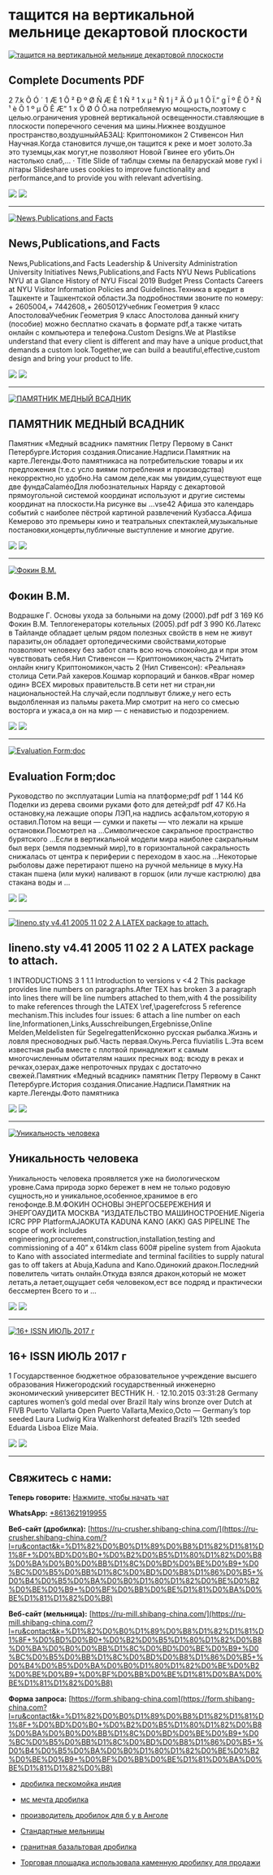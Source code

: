 # тащится на вертикальной мельнице декартовой плоскости

<a href="https://swt.shibang-china.com/?l=ru&img&k=%D1%82%D0%B0%D1%89%D0%B8%D1%82%D1%81%D1%8F+%D0%BD%D0%B0+%D0%B2%D0%B5%D1%80%D1%82%D0%B8%D0%BA%D0%B0%D0%BB%D1%8C%D0%BD%D0%BE%D0%B9+%D0%BC%D0%B5%D0%BB%D1%8C%D0%BD%D0%B8%D1%86%D0%B5+%D0%B4%D0%B5%D0%BA%D0%B0%D1%80%D1%82%D0%BE%D0%B2%D0%BE%D0%B9+%D0%BF%D0%BB%D0%BE%D1%81%D0%BA%D0%BE%D1%81%D1%82%D0%B8" target="_blank">![тащится на вертикальной мельнице декартовой плоскости](http://static.shibang-china.com/all-800x300/1300.jpg)</a>

## Complete Documents PDF
2 7.k &#213; &#211; &#180; 1 &#198; 1 &#212; &#178; &#208; &#186; &#216; &#209; &#198; &#202; 1 &#209; &#178; 1 x &#181; &#178; &#209; 1 j &#178; &#196; &#211; &#181; 1 &#212; &#207;.” g &#207; &#186; &#202; &#214; &#178; &#209; &#185; &#232; &#213; 1 &#186; &#181; &#214; &#202; &#198;” 1 x &#214; &#216; &#211; &#213;.на потребляемую мощность,поэтому с целью.ограничения уровней вертикальной освещенности.ставляющие в плоскости поперечного сечения ма шины.Нижнее воздушное пространство,воздушныйАБЗАЦ: Криптономикон 2 Стивенсон Нил Научная.Когда становится лучше,он тащится к реке и моет золото.За это туземцы,как могут,не позволяют Новой Гвинее его убить.Он настолько слаб,…&nbsp;&#0183;&#32;Title Slide of таблцы схемы па беларускай мове гукI i лiтары Slideshare uses cookies to improve functionality and performance,and to provide you with relevant advertising.


<a href="https://whatsapp.shibangsoft.com/WhatsApp.php" target="_blank" title="WhatsApp">![](http://static.shibang-china.com/icon/whatsapp.png)</a> <a href="https://swt.shibang-china.com/?l=ru&icon&k=%D1%82%D0%B0%D1%89%D0%B8%D1%82%D1%81%D1%8F+%D0%BD%D0%B0+%D0%B2%D0%B5%D1%80%D1%82%D0%B8%D0%BA%D0%B0%D0%BB%D1%8C%D0%BD%D0%BE%D0%B9+%D0%BC%D0%B5%D0%BB%D1%8C%D0%BD%D0%B8%D1%86%D0%B5+%D0%B4%D0%B5%D0%BA%D0%B0%D1%80%D1%82%D0%BE%D0%B2%D0%BE%D0%B9+%D0%BF%D0%BB%D0%BE%D1%81%D0%BA%D0%BE%D1%81%D1%82%D0%B8" target="_blank">![](http://static.shibang-china.com/icon/chat-ru.png)</a>

---

<a href="https://swt.shibang-china.com/?l=ru&img&k=%D1%82%D0%B0%D1%89%D0%B8%D1%82%D1%81%D1%8F+%D0%BD%D0%B0+%D0%B2%D0%B5%D1%80%D1%82%D0%B8%D0%BA%D0%B0%D0%BB%D1%8C%D0%BD%D0%BE%D0%B9+%D0%BC%D0%B5%D0%BB%D1%8C%D0%BD%D0%B8%D1%86%D0%B5+%D0%B4%D0%B5%D0%BA%D0%B0%D1%80%D1%82%D0%BE%D0%B2%D0%BE%D0%B9+%D0%BF%D0%BB%D0%BE%D1%81%D0%BA%D0%BE%D1%81%D1%82%D0%B8" target="_blank">![News,Publications,and Facts](http://static.shibang-china.com/all-800x300/887.jpg)</a>

## News,Publications,and Facts
News,Publications,and Facts Leadership &amp; University Administration University Initiatives News,Publications,and Facts NYU News Publications NYU at a Glance History of NYU Fiscal 2019 Budget Press Contacts Careers at NYU Visitor Information Policies and Guidelines.Техника в кредит в Ташкенте и Ташкентской области.За подробностями звоните по номеру: + 2605004,+ 7442608,+ 2605012Учебник Геометрия 9 класс АпостоловаУчебник Геометрия 9 класс Апостолова данный книгу (пособие) можно бесплатно скачать в формате pdf,а также читать онлайн с компьютера и телефона.Custom Designs.We at Plastikse understand that every client is different and may have a unique product,that demands a custom look.Together,we can build a beautiful,effective,custom design and bring your product to life.


<a href="https://whatsapp.shibangsoft.com/WhatsApp.php" target="_blank" title="WhatsApp">![](http://static.shibang-china.com/icon/whatsapp.png)</a> <a href="https://swt.shibang-china.com/?l=ru&icon&k=%D1%82%D0%B0%D1%89%D0%B8%D1%82%D1%81%D1%8F+%D0%BD%D0%B0+%D0%B2%D0%B5%D1%80%D1%82%D0%B8%D0%BA%D0%B0%D0%BB%D1%8C%D0%BD%D0%BE%D0%B9+%D0%BC%D0%B5%D0%BB%D1%8C%D0%BD%D0%B8%D1%86%D0%B5+%D0%B4%D0%B5%D0%BA%D0%B0%D1%80%D1%82%D0%BE%D0%B2%D0%BE%D0%B9+%D0%BF%D0%BB%D0%BE%D1%81%D0%BA%D0%BE%D1%81%D1%82%D0%B8" target="_blank">![](http://static.shibang-china.com/icon/chat-ru.png)</a>

---

<a href="https://swt.shibang-china.com/?l=ru&img&k=%D1%82%D0%B0%D1%89%D0%B8%D1%82%D1%81%D1%8F+%D0%BD%D0%B0+%D0%B2%D0%B5%D1%80%D1%82%D0%B8%D0%BA%D0%B0%D0%BB%D1%8C%D0%BD%D0%BE%D0%B9+%D0%BC%D0%B5%D0%BB%D1%8C%D0%BD%D0%B8%D1%86%D0%B5+%D0%B4%D0%B5%D0%BA%D0%B0%D1%80%D1%82%D0%BE%D0%B2%D0%BE%D0%B9+%D0%BF%D0%BB%D0%BE%D1%81%D0%BA%D0%BE%D1%81%D1%82%D0%B8" target="_blank">![ПАМЯТНИК МЕДНЫЙ ВСАДНИК](http://static.shibang-china.com/all-800x300/12.jpg)</a>

## ПАМЯТНИК МЕДНЫЙ ВСАДНИК
Памятник &#171;Медный всадник&#187; памятник Петру Первому в Санкт Петербурге.История создания.Описание.Надписи.Памятник на карте.Легенды.Фото памятникаса на потребительские товары и их предложения (т.е.с усло&#173; виями потребления и производства) некорректно,но удобно.На самом деле,как мы увидим,существуют еще две фунда&#173;Calam&#233;oДля любознательных Наряду с декартовой прямоугольной системой координат используют и другие системы координат на плоскости.На рисунке вы …vse42 Афиша это календарь событий с наиболее пёстрой картиной развлечений Кузбасса.Афиша Кемерово это премьеры кино и театральных спектаклей,музыкальные постановки,концерты,публичные выступление и многие другие.


<a href="https://whatsapp.shibangsoft.com/WhatsApp.php" target="_blank" title="WhatsApp">![](http://static.shibang-china.com/icon/whatsapp.png)</a> <a href="https://swt.shibang-china.com/?l=ru&icon&k=%D1%82%D0%B0%D1%89%D0%B8%D1%82%D1%81%D1%8F+%D0%BD%D0%B0+%D0%B2%D0%B5%D1%80%D1%82%D0%B8%D0%BA%D0%B0%D0%BB%D1%8C%D0%BD%D0%BE%D0%B9+%D0%BC%D0%B5%D0%BB%D1%8C%D0%BD%D0%B8%D1%86%D0%B5+%D0%B4%D0%B5%D0%BA%D0%B0%D1%80%D1%82%D0%BE%D0%B2%D0%BE%D0%B9+%D0%BF%D0%BB%D0%BE%D1%81%D0%BA%D0%BE%D1%81%D1%82%D0%B8" target="_blank">![](http://static.shibang-china.com/icon/chat-ru.png)</a>

---

<a href="https://swt.shibang-china.com/?l=ru&img&k=%D1%82%D0%B0%D1%89%D0%B8%D1%82%D1%81%D1%8F+%D0%BD%D0%B0+%D0%B2%D0%B5%D1%80%D1%82%D0%B8%D0%BA%D0%B0%D0%BB%D1%8C%D0%BD%D0%BE%D0%B9+%D0%BC%D0%B5%D0%BB%D1%8C%D0%BD%D0%B8%D1%86%D0%B5+%D0%B4%D0%B5%D0%BA%D0%B0%D1%80%D1%82%D0%BE%D0%B2%D0%BE%D0%B9+%D0%BF%D0%BB%D0%BE%D1%81%D0%BA%D0%BE%D1%81%D1%82%D0%B8" target="_blank">![Фокин В.М.](http://static.shibang-china.com/all-800x300/684.jpg)</a>

## Фокин В.М.
Водрашке Г. Основы ухода за больными на дому (2000).pdf pdf 3 169 Кб Фокин В.М. Теплогенераторы котельных (2005).pdf pdf 3 990 Кб.Латекс в Тайланде обладает целым рядом полезных свойств в нем не живут паразиты,он обладает ортопедическими свойствами,которые позволяют человеку без забот спать всю ночь спокойно,да и при этом чувствовать себя.Нил Стивенсон — Криптономикон,часть 2Читать онлайн книгу Криптономикон,часть 2 (Нил Стивенсон): &#171;Реальная&#187; столица Сети.Рай хакеров.Кошмар корпораций и банков.&#171;Враг номер один&#187; ВСЕХ мировых правительств.В сети нет ни стран,ни национальностей.На случай,если подплывут ближе,у него есть выдолбленная из пальмы ракета.Мир смотрит на него со смесью восторга и ужаса,а он на мир — с ненавистью и подозрением.


<a href="https://whatsapp.shibangsoft.com/WhatsApp.php" target="_blank" title="WhatsApp">![](http://static.shibang-china.com/icon/whatsapp.png)</a> <a href="https://swt.shibang-china.com/?l=ru&icon&k=%D1%82%D0%B0%D1%89%D0%B8%D1%82%D1%81%D1%8F+%D0%BD%D0%B0+%D0%B2%D0%B5%D1%80%D1%82%D0%B8%D0%BA%D0%B0%D0%BB%D1%8C%D0%BD%D0%BE%D0%B9+%D0%BC%D0%B5%D0%BB%D1%8C%D0%BD%D0%B8%D1%86%D0%B5+%D0%B4%D0%B5%D0%BA%D0%B0%D1%80%D1%82%D0%BE%D0%B2%D0%BE%D0%B9+%D0%BF%D0%BB%D0%BE%D1%81%D0%BA%D0%BE%D1%81%D1%82%D0%B8" target="_blank">![](http://static.shibang-china.com/icon/chat-ru.png)</a>

---

<a href="https://swt.shibang-china.com/?l=ru&img&k=%D1%82%D0%B0%D1%89%D0%B8%D1%82%D1%81%D1%8F+%D0%BD%D0%B0+%D0%B2%D0%B5%D1%80%D1%82%D0%B8%D0%BA%D0%B0%D0%BB%D1%8C%D0%BD%D0%BE%D0%B9+%D0%BC%D0%B5%D0%BB%D1%8C%D0%BD%D0%B8%D1%86%D0%B5+%D0%B4%D0%B5%D0%BA%D0%B0%D1%80%D1%82%D0%BE%D0%B2%D0%BE%D0%B9+%D0%BF%D0%BB%D0%BE%D1%81%D0%BA%D0%BE%D1%81%D1%82%D0%B8" target="_blank">![Evaluation Form;doc](http://static.shibang-china.com/all-800x300/117.jpg)</a>

## Evaluation Form;doc
Руководство по эксплуатации Lumia на платформе;pdf pdf 1 144 Кб Поделки из дерева своими руками фото для детей;pdf pdf 47 Кб.На остановку,на лежащие опоры ЛЭП,на надпись асфальтом,которую я оставил.Потом на вещи — сумки и пакеты — что лежали на крыше остановки.Посмотрел на …Символическое сакральное пространство бурятского …Если в вертикальной модели мира наиболее сакральным был верх (земля подземный мир),то в горизонтальной сакральность снижалась от центра к периферии с переходом в хаос.на …Некоторые рыболовы даже перетирают пшено на ручной мельнице в муку.На стакан пшена (или муки) наливают в горшок (или лучше кастрюлю) два стакана воды и …


<a href="https://whatsapp.shibangsoft.com/WhatsApp.php" target="_blank" title="WhatsApp">![](http://static.shibang-china.com/icon/whatsapp.png)</a> <a href="https://swt.shibang-china.com/?l=ru&icon&k=%D1%82%D0%B0%D1%89%D0%B8%D1%82%D1%81%D1%8F+%D0%BD%D0%B0+%D0%B2%D0%B5%D1%80%D1%82%D0%B8%D0%BA%D0%B0%D0%BB%D1%8C%D0%BD%D0%BE%D0%B9+%D0%BC%D0%B5%D0%BB%D1%8C%D0%BD%D0%B8%D1%86%D0%B5+%D0%B4%D0%B5%D0%BA%D0%B0%D1%80%D1%82%D0%BE%D0%B2%D0%BE%D0%B9+%D0%BF%D0%BB%D0%BE%D1%81%D0%BA%D0%BE%D1%81%D1%82%D0%B8" target="_blank">![](http://static.shibang-china.com/icon/chat-ru.png)</a>

---

<a href="https://swt.shibang-china.com/?l=ru&img&k=%D1%82%D0%B0%D1%89%D0%B8%D1%82%D1%81%D1%8F+%D0%BD%D0%B0+%D0%B2%D0%B5%D1%80%D1%82%D0%B8%D0%BA%D0%B0%D0%BB%D1%8C%D0%BD%D0%BE%D0%B9+%D0%BC%D0%B5%D0%BB%D1%8C%D0%BD%D0%B8%D1%86%D0%B5+%D0%B4%D0%B5%D0%BA%D0%B0%D1%80%D1%82%D0%BE%D0%B2%D0%BE%D0%B9+%D0%BF%D0%BB%D0%BE%D1%81%D0%BA%D0%BE%D1%81%D1%82%D0%B8" target="_blank">![lineno.sty v4.41 2005 11 02 2 A LATEX package to attach.](http://static.shibang-china.com/all-800x300/815.jpg)</a>

## lineno.sty v4.41 2005 11 02 2 A LATEX package to attach.
1 INTRODUCTIONS 3 1 1.1 Introduction to versions v &lt;4 2 This package provides line numbers on paragraphs.After TEX has broken 3 a paragraph into lines there will be line numbers attached to them,with 4 the possibility to make references through the LATEX \ref,\pagerefcross 5 reference mechanism.This includes four issues: 6 attach a line number on each line,Informationen,Links,Ausschreibungen,Ergebnisse,Online Melden,Meldelisten f&#252;r SegelregattenИсконно русская рыбалка.Жизнь и ловля пресноводных рыб.Часть первая.Окунь.Perca fluviatilis L.Эта всем известная рыба вместе с плотвой принадлежит к самым многочисленным обитателям наших пресных вод: всюду в реках и речках,озерах,даже непроточных прудах с достаточно свежей.Памятник &#171;Медный всадник&#187; памятник Петру Первому в Санкт Петербурге.История создания.Описание.Надписи.Памятник на карте.Легенды.Фото памятника


<a href="https://whatsapp.shibangsoft.com/WhatsApp.php" target="_blank" title="WhatsApp">![](http://static.shibang-china.com/icon/whatsapp.png)</a> <a href="https://swt.shibang-china.com/?l=ru&icon&k=%D1%82%D0%B0%D1%89%D0%B8%D1%82%D1%81%D1%8F+%D0%BD%D0%B0+%D0%B2%D0%B5%D1%80%D1%82%D0%B8%D0%BA%D0%B0%D0%BB%D1%8C%D0%BD%D0%BE%D0%B9+%D0%BC%D0%B5%D0%BB%D1%8C%D0%BD%D0%B8%D1%86%D0%B5+%D0%B4%D0%B5%D0%BA%D0%B0%D1%80%D1%82%D0%BE%D0%B2%D0%BE%D0%B9+%D0%BF%D0%BB%D0%BE%D1%81%D0%BA%D0%BE%D1%81%D1%82%D0%B8" target="_blank">![](http://static.shibang-china.com/icon/chat-ru.png)</a>

---

<a href="https://swt.shibang-china.com/?l=ru&img&k=%D1%82%D0%B0%D1%89%D0%B8%D1%82%D1%81%D1%8F+%D0%BD%D0%B0+%D0%B2%D0%B5%D1%80%D1%82%D0%B8%D0%BA%D0%B0%D0%BB%D1%8C%D0%BD%D0%BE%D0%B9+%D0%BC%D0%B5%D0%BB%D1%8C%D0%BD%D0%B8%D1%86%D0%B5+%D0%B4%D0%B5%D0%BA%D0%B0%D1%80%D1%82%D0%BE%D0%B2%D0%BE%D0%B9+%D0%BF%D0%BB%D0%BE%D1%81%D0%BA%D0%BE%D1%81%D1%82%D0%B8" target="_blank">![Уникальность человека](http://static.shibang-china.com/all-800x300/1147.jpg)</a>

## Уникальность человека
Уникальность человека проявляется уже на биологическом уровне.Сама природа зорко бережет в нем не только родовую сущность,но и уникальное,особенное,хранимое в его генофонде.В.М.ФОКИН ОСНОВЫ ЭНЕРГОСБЕРЕЖЕНИЯ И ЭНЕРГОАУДИТА МОСКВА &quot;ИЗДАТЕЛЬСТВО МАШИНОСТРОЕНИЕ.Nigeria ICRC PPP PlatformAJAOKUTA KADUNA KANO (AKK) GAS PIPELINE The scope of work includes engineering,procurement,construction,installation,testing and commissioning of a 40” x 614km class 600# pipeline system from Ajaokuta to Kano with associated intermediate and terminal facilities to supply natural gas to off takers at Abuja,Kaduna and Kano.Одинокий дракон.Последний повелитель читать онлайн.Откуда взялся дракон,который не может летать,а летает,ощущает себя человеком,ест все подряд и практически бессмертен Всего то и …


<a href="https://whatsapp.shibangsoft.com/WhatsApp.php" target="_blank" title="WhatsApp">![](http://static.shibang-china.com/icon/whatsapp.png)</a> <a href="https://swt.shibang-china.com/?l=ru&icon&k=%D1%82%D0%B0%D1%89%D0%B8%D1%82%D1%81%D1%8F+%D0%BD%D0%B0+%D0%B2%D0%B5%D1%80%D1%82%D0%B8%D0%BA%D0%B0%D0%BB%D1%8C%D0%BD%D0%BE%D0%B9+%D0%BC%D0%B5%D0%BB%D1%8C%D0%BD%D0%B8%D1%86%D0%B5+%D0%B4%D0%B5%D0%BA%D0%B0%D1%80%D1%82%D0%BE%D0%B2%D0%BE%D0%B9+%D0%BF%D0%BB%D0%BE%D1%81%D0%BA%D0%BE%D1%81%D1%82%D0%B8" target="_blank">![](http://static.shibang-china.com/icon/chat-ru.png)</a>

---

<a href="https://swt.shibang-china.com/?l=ru&img&k=%D1%82%D0%B0%D1%89%D0%B8%D1%82%D1%81%D1%8F+%D0%BD%D0%B0+%D0%B2%D0%B5%D1%80%D1%82%D0%B8%D0%BA%D0%B0%D0%BB%D1%8C%D0%BD%D0%BE%D0%B9+%D0%BC%D0%B5%D0%BB%D1%8C%D0%BD%D0%B8%D1%86%D0%B5+%D0%B4%D0%B5%D0%BA%D0%B0%D1%80%D1%82%D0%BE%D0%B2%D0%BE%D0%B9+%D0%BF%D0%BB%D0%BE%D1%81%D0%BA%D0%BE%D1%81%D1%82%D0%B8" target="_blank">![16+ ISSN ИЮЛЬ 2017 г](http://static.shibang-china.com/all-800x300/960.jpg)</a>

## 16+ ISSN ИЮЛЬ 2017 г
1 Государственное бюджетное образовательное учреждение высшего образования Нижегородский государственный инженерно экономический университет ВЕСТНИК Н.&nbsp;&#0183;&#32;12.10.2015 03:31:28 Germany captures women’s gold medal over Brazil Italy wins bronze over Dutch at FIVB Puerto Vallarta Open Puerto Vallarta,Mexico,Octo — Germany’s top seeded Laura Ludwig Kira Walkenhorst defeated Brazil’s 12th seeded Eduarda Lisboa Elize Maia.

<a href="https://whatsapp.shibangsoft.com/WhatsApp.php" target="_blank" title="WhatsApp">![](http://static.shibang-china.com/icon/whatsapp.png)</a> <a href="https://swt.shibang-china.com/?l=ru&icon&k=%D1%82%D0%B0%D1%89%D0%B8%D1%82%D1%81%D1%8F+%D0%BD%D0%B0+%D0%B2%D0%B5%D1%80%D1%82%D0%B8%D0%BA%D0%B0%D0%BB%D1%8C%D0%BD%D0%BE%D0%B9+%D0%BC%D0%B5%D0%BB%D1%8C%D0%BD%D0%B8%D1%86%D0%B5+%D0%B4%D0%B5%D0%BA%D0%B0%D1%80%D1%82%D0%BE%D0%B2%D0%BE%D0%B9+%D0%BF%D0%BB%D0%BE%D1%81%D0%BA%D0%BE%D1%81%D1%82%D0%B8" target="_blank">![](http://static.shibang-china.com/icon/chat-ru.png)</a>

---
## Свяжитесь с нами:

**Теперь говорите:** [Нажмите, чтобы начать чат](https://swt.shibang-china.com?l=ru&contact&k=%D1%82%D0%B0%D1%89%D0%B8%D1%82%D1%81%D1%8F+%D0%BD%D0%B0+%D0%B2%D0%B5%D1%80%D1%82%D0%B8%D0%BA%D0%B0%D0%BB%D1%8C%D0%BD%D0%BE%D0%B9+%D0%BC%D0%B5%D0%BB%D1%8C%D0%BD%D0%B8%D1%86%D0%B5+%D0%B4%D0%B5%D0%BA%D0%B0%D1%80%D1%82%D0%BE%D0%B2%D0%BE%D0%B9+%D0%BF%D0%BB%D0%BE%D1%81%D0%BA%D0%BE%D1%81%D1%82%D0%B8)

**WhatsApp:**  [+8613621919955](https://whatsapp.shibangsoft.com/WhatsApp.php)

**Веб-сайт (дробилка):** [https://ru-crusher.shibang-china.com/](https://ru-crusher.shibang-china.com/?l=ru&contact&k=%D1%82%D0%B0%D1%89%D0%B8%D1%82%D1%81%D1%8F+%D0%BD%D0%B0+%D0%B2%D0%B5%D1%80%D1%82%D0%B8%D0%BA%D0%B0%D0%BB%D1%8C%D0%BD%D0%BE%D0%B9+%D0%BC%D0%B5%D0%BB%D1%8C%D0%BD%D0%B8%D1%86%D0%B5+%D0%B4%D0%B5%D0%BA%D0%B0%D1%80%D1%82%D0%BE%D0%B2%D0%BE%D0%B9+%D0%BF%D0%BB%D0%BE%D1%81%D0%BA%D0%BE%D1%81%D1%82%D0%B8)

**Веб-сайт (мельница):** [https://ru-mill.shibang-china.com/](https://ru-mill.shibang-china.com/?l=ru&contact&k=%D1%82%D0%B0%D1%89%D0%B8%D1%82%D1%81%D1%8F+%D0%BD%D0%B0+%D0%B2%D0%B5%D1%80%D1%82%D0%B8%D0%BA%D0%B0%D0%BB%D1%8C%D0%BD%D0%BE%D0%B9+%D0%BC%D0%B5%D0%BB%D1%8C%D0%BD%D0%B8%D1%86%D0%B5+%D0%B4%D0%B5%D0%BA%D0%B0%D1%80%D1%82%D0%BE%D0%B2%D0%BE%D0%B9+%D0%BF%D0%BB%D0%BE%D1%81%D0%BA%D0%BE%D1%81%D1%82%D0%B8)

**Форма запроса:** [https://form.shibang-china.com](https://form.shibang-china.com?l=ru&contact&k=%D1%82%D0%B0%D1%89%D0%B8%D1%82%D1%81%D1%8F+%D0%BD%D0%B0+%D0%B2%D0%B5%D1%80%D1%82%D0%B8%D0%BA%D0%B0%D0%BB%D1%8C%D0%BD%D0%BE%D0%B9+%D0%BC%D0%B5%D0%BB%D1%8C%D0%BD%D0%B8%D1%86%D0%B5+%D0%B4%D0%B5%D0%BA%D0%B0%D1%80%D1%82%D0%BE%D0%B2%D0%BE%D0%B9+%D0%BF%D0%BB%D0%BE%D1%81%D0%BA%D0%BE%D1%81%D1%82%D0%B8)

* [дробилка пескомойка индия](../131/%D0%B4%D1%80%D0%BE%D0%B1%D0%B8%D0%BB%D0%BA%D0%B0%20%D0%BF%D0%B5%D1%81%D0%BA%D0%BE%D0%BC%D0%BE%D0%B9%D0%BA%D0%B0%20%D0%B8%D0%BD%D0%B4%D0%B8%D1%8F.md)

* [мс мечта дробилка](../132/%D0%BC%D1%81%20%D0%BC%D0%B5%D1%87%D1%82%D0%B0%20%D0%B4%D1%80%D0%BE%D0%B1%D0%B8%D0%BB%D0%BA%D0%B0.md)

* [производитель дробилок для б  у в Анголе](../134/%D0%BF%D1%80%D0%BE%D0%B8%D0%B7%D0%B2%D0%BE%D0%B4%D0%B8%D1%82%D0%B5%D0%BB%D1%8C%20%D0%B4%D1%80%D0%BE%D0%B1%D0%B8%D0%BB%D0%BE%D0%BA%20%D0%B4%D0%BB%D1%8F%20%D0%B1%20%20%D1%83%20%D0%B2%20%D0%90%D0%BD%D0%B3%D0%BE%D0%BB%D0%B5.md)

* [Стандартные мельницы](../134/%D0%A1%D1%82%D0%B0%D0%BD%D0%B4%D0%B0%D1%80%D1%82%D0%BD%D1%8B%D0%B5%20%D0%BC%D0%B5%D0%BB%D1%8C%D0%BD%D0%B8%D1%86%D1%8B.md)

* [гранитная базальтовая дробилка](../133/%D0%B3%D1%80%D0%B0%D0%BD%D0%B8%D1%82%D0%BD%D0%B0%D1%8F%20%D0%B1%D0%B0%D0%B7%D0%B0%D0%BB%D1%8C%D1%82%D0%BE%D0%B2%D0%B0%D1%8F%20%D0%B4%D1%80%D0%BE%D0%B1%D0%B8%D0%BB%D0%BA%D0%B0.md)

* [Торговая площадка использовала каменную дробилку для продажи](../135/%D0%A2%D0%BE%D1%80%D0%B3%D0%BE%D0%B2%D0%B0%D1%8F%20%D0%BF%D0%BB%D0%BE%D1%89%D0%B0%D0%B4%D0%BA%D0%B0%20%D0%B8%D1%81%D0%BF%D0%BE%D0%BB%D1%8C%D0%B7%D0%BE%D0%B2%D0%B0%D0%BB%D0%B0%20%D0%BA%D0%B0%D0%BC%D0%B5%D0%BD%D0%BD%D1%83%D1%8E%20%D0%B4%D1%80%D0%BE%D0%B1%D0%B8%D0%BB%D0%BA%D1%83%20%D0%B4%D0%BB%D1%8F%20%D0%BF%D1%80%D0%BE%D0%B4%D0%B0%D0%B6%D0%B8.md)